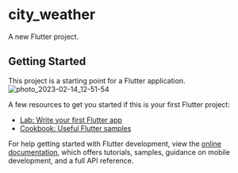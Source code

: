 # city_weather

A new Flutter project.

## Getting Started

This project is a starting point for a Flutter application.
![photo_2023-02-14_12-51-54](https://user-images.githubusercontent.com/50297806/220134882-b57361c2-0b28-44e6-bc7d-ec45b4ab57c5.jpg)

A few resources to get you started if this is your first Flutter project:

- [Lab: Write your first Flutter app](https://docs.flutter.dev/get-started/codelab)
- [Cookbook: Useful Flutter samples](https://docs.flutter.dev/cookbook)

For help getting started with Flutter development, view the
[online documentation](https://docs.flutter.dev/), which offers tutorials,
samples, guidance on mobile development, and a full API reference.
